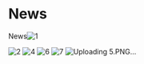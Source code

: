 # News
 News![1](https://user-images.githubusercontent.com/55955778/151722402-26d1becb-7bd5-4b4e-97cd-22513b3ae345.PNG)
 
![2](https://user-images.githubusercontent.com/55955778/151722451-35045f24-ee5b-41cf-b430-443b2c05e4db.PNG)
![4](https://user-images.githubusercontent.com/55955778/151722456-0810264f-ca5f-4973-a0b2-c6d437325072.PNG)
![6](https://user-images.githubusercontent.com/55955778/151722461-dc426126-0454-4280-9a6b-20b6e7e6f04d.PNG)
![7](https://user-images.githubusercontent.com/55955778/151722464-6fcbb385-3e9b-4831-9ac6-d30bb72057f9.PNG)
![Uploading 5.PNG…]()



 
 
